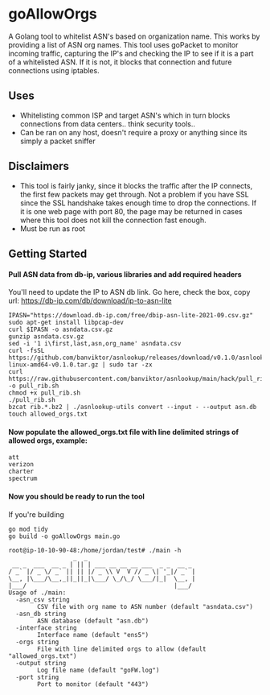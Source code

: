 # goAllowOrgs
A Golang tool to whitelist ASN's based on organization name. This works by providing a list of ASN org names. This tool uses goPacket to monitor incoming traffic, capturing the IP's and checking the IP to see if it is a part of a whitelisted ASN. If it is not, it blocks that connection and future connections using iptables.

## Uses
- Whitelisting common ISP and target ASN's which in turn blocks connections from data centers.. think security tools..
- Can be ran on any host, doesn't require a proxy or anything since its simply a packet sniffer

## Disclaimers
- This tool is fairly janky, since it blocks the traffic after the IP connects, the first few packets may get through. Not a problem if you have SSL since the SSL handshake takes enough time to drop the connections. If it is one web page with port 80, the page may be returned in cases where this tool does not kill the connection fast enough.
- Must be run as root  



## Getting Started

#### Pull ASN data from db-ip, various libraries and add required headers

You'll need to update the IP to ASN db link. Go here, check the box, copy url: https://db-ip.com/db/download/ip-to-asn-lite

```
IPASN="https://download.db-ip.com/free/dbip-asn-lite-2021-09.csv.gz"
sudo apt-get install libpcap-dev
curl $IPASN -o asndata.csv.gz
gunzip asndata.csv.gz
sed -i '1 i\first,last,asn,org_name' asndata.csv
curl -fsSL https://github.com/banviktor/asnlookup/releases/download/v0.1.0/asnlookup-linux-amd64-v0.1.0.tar.gz | sudo tar -zx 
curl https://raw.githubusercontent.com/banviktor/asnlookup/main/hack/pull_rib.sh -o pull_rib.sh
chmod +x pull_rib.sh
./pull_rib.sh
bzcat rib.*.bz2 | ./asnlookup-utils convert --input - --output asn.db
touch allowed_orgs.txt
```

#### Now populate the allowed_orgs.txt file with line delimited strings of allowed orgs, example:
````
att
verizon
charter
spectrum
````

#### Now you should be ready to run the tool

If you're building

```
go mod tidy
go build -o goAllowOrgs main.go
```


````
root@ip-10-10-90-48:/home/jordan/test# ./main -h
                  _  _
 __ _  ___  __ _ | || | ___ __ __ __ ___  _ _  __ _
/ _` |/ _ \/ _` || || |/ _ \\ V  V // _ \| '_|/ _` |
\__, |\___/\__,_||_||_|\___/ \_/\_/ \___/|_|  \__, |
|___/                                         |___/
Usage of ./main:
  -asn_csv string
        CSV file with org name to ASN number (default "asndata.csv")
  -asn_db string
        ASN database (default "asn.db")
  -interface string
        Interface name (default "ens5")
  -orgs string
        File with line delimited orgs to allow (default "allowed_orgs.txt")
  -output string
        Log file name (default "goFW.log")
  -port string
        Port to monitor (default "443")
````



